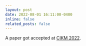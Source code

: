 ```yaml
---
layout: post
date: 2022-08-01 16:11:00-0400
inline: false
related_posts: false
---
```


A paper got accepted at [CIKM 2022](https://www.cikm2022.org/).